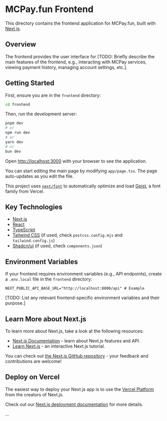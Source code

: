 # MCPay.fun Frontend

This directory contains the frontend application for MCPay.fun, built with [Next.js](https://nextjs.org).

## Overview

The frontend provides the user interface for [TODO: Briefly describe the main features of the frontend, e.g., interacting with MCPay services, viewing payment history, managing account settings, etc.].

## Getting Started

First, ensure you are in the `frontend` directory:

```sh
cd frontend
```

Then, run the development server:

```bash
pnpm dev
# or
npm run dev
# or
yarn dev
# or
bun dev
```

Open [http://localhost:3000](http://localhost:3000) with your browser to see the application.

You can start editing the main page by modifying `app/page.tsx`. The page auto-updates as you edit the file.

This project uses [`next/font`](https://nextjs.org/docs/app/building-your-application/optimizing/fonts) to automatically optimize and load [Geist](https://vercel.com/font), a font family from Vercel.

## Key Technologies

- [Next.js](https://nextjs.org/docs)
- [React](https://react.dev/)
- [TypeScript](https://www.typescriptlang.org/)
- [Tailwind CSS](https://tailwindcss.com/) (if used, check `postcss.config.mjs` and `tailwind.config.js`)
- [Shadcn/ui](https://ui.shadcn.com/) (if used, check `components.json`)

## Environment Variables

If your frontend requires environment variables (e.g., API endpoints), create a `.env.local` file in the `frontend` directory:

```env
NEXT_PUBLIC_API_BASE_URL="http://localhost:8000/api" # Example
```
[TODO: List any relevant frontend-specific environment variables and their purpose.]

## Learn More about Next.js

To learn more about Next.js, take a look at the following resources:

- [Next.js Documentation](https://nextjs.org/docs) - learn about Next.js features and API.
- [Learn Next.js](https://nextjs.org/learn) - an interactive Next.js tutorial.

You can check out [the Next.js GitHub repository](https://github.com/vercel/next.js) - your feedback and contributions are welcome!

## Deploy on Vercel

The easiest way to deploy your Next.js app is to use the [Vercel Platform](https://vercel.com/new?utm_medium=default-template&filter=next.js&utm_source=create-next-app&utm_campaign=create-next-app-readme) from the creators of Next.js.

Check out our [Next.js deployment documentation](https://nextjs.org/docs/app/building-your-application/deploying) for more details.


...